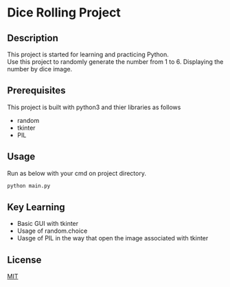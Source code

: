 # Dice Rolling Project

## Description
This project is started for learning and practicing Python. \
Use this project to randomly generate the number from 1 to 6.
Displaying the number by dice image.

## Prerequisites
This project is built with python3 and thier libraries as follows
- random
- tkinter
- PIL

## Usage
Run as below with your cmd on project directory.
```cmd
python main.py
```

## Key Learning
- Basic GUI with tkinter
- Usage of random.choice
- Uasge of PIL in the way that open the image associated with tkinter

## License
[MIT](https://choosealicense.com/licenses/mit/)
